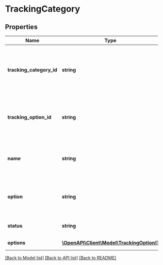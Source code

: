 # TrackingCategory

## Properties
Name | Type | Description | Notes
------------ | ------------- | ------------- | -------------
**tracking_category_id** | **string** | The Xero identifier for a tracking category e.g. 297c2dc5-cc47-4afd-8ec8-74990b8761e9 | [optional] 
**tracking_option_id** | **string** | The Xero identifier for a tracking option e.g. dc54c220-0140-495a-b925-3246adc0075f | [optional] 
**name** | **string** | The name of the tracking category e.g. Department, Region (max length &#x3D; 100) | [optional] 
**option** | **string** | The option name of the tracking option e.g. East, West (max length &#x3D; 100) | [optional] 
**status** | **string** | The status of a tracking category | [optional] 
**options** | [**\OpenAPI\Client\Model\TrackingOption[]**](TrackingOption.md) | See Tracking Options | [optional] 

[[Back to Model list]](../README.md#documentation-for-models) [[Back to API list]](../README.md#documentation-for-api-endpoints) [[Back to README]](../README.md)


